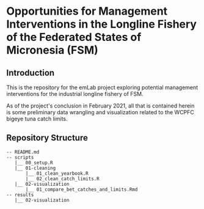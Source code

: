 # Opportunities for Management Interventions in the Longline Fishery of the Federated States of Micronesia (FSM)

## Introduction

This is the repository for the emLab project exploring potential management interventions for the industrial longline fishery of FSM. 

As of the project's conclusion in February 2021, all that is contained herein is some preliminary data wrangling and visualization related to the WCPFC bigeye tuna catch limits. 

## Repository Structure

```
-- README.md
-- scripts
   |__ 00_setup.R
   |__ 01-cleaning
       |__ 01_clean_yearbook.R
       |__ 02_clean_catch_limits.R
   |__ 02-visualization
       |__ 01_compare_bet_catches_and_limits.Rmd
-- results
   |__ 02-visualization
       
```